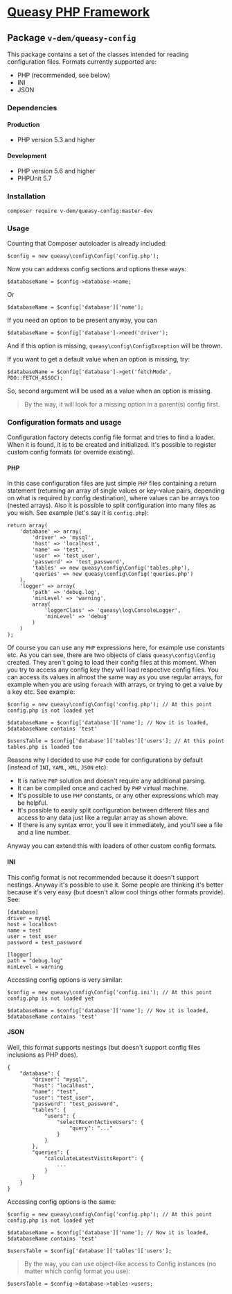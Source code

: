# [Queasy PHP Framework](https://github.com/v-dem/queasy-app/)

## Package `v-dem/queasy-config`

This package contains a set of the classes intended for reading configuration files. Formats currently supported are:
* PHP (recommended, see below)
* INI
* JSON

### Dependencies

#### Production
* PHP version 5.3 and higher

#### Development
* PHP version 5.6 and higher
* PHPUnit 5.7

### Installation

    composer require v-dem/queasy-config:master-dev

### Usage

Counting that Composer autoloader is already included:

    $config = new queasy\config\Config('config.php');

Now you can address config sections and options these ways:

    $databaseName = $config->database->name;

Or

    $databaseName = $config['database']['name'];

If you need an option to be present anyway, you can

    $databaseName = $config['database']->need('driver');

And if this option is missing, `queasy\config\ConfigException` will be thrown.

If you want to get a default value when an option is missing, try:

    $databaseName = $config['database']->get('fetchMode', PDO::FETCH_ASSOC);

So, second argument will be used as a value when an option is missing.

> By the way, it will look for a missing option in a parent(s) config first.

### Configuration formats and usage

Configuration factory detects config file format and tries to find a loader. When it is found, it is to be created and initialized.
It's possible to register custom config formats (or override existing).

#### PHP

In this case configuration files are just simple `PHP` files containing a return statement (returning an array of single values
or key-value pairs, depending on what is required by config destination), where values can be arrays too (nested arrays). Also
it is possible to split configuration into many files as you wish. See example (let's say it is `config.php`):

    return array(
        'database' => array(
            'driver' => 'mysql',
            'host' => 'localhost',
            'name' => 'test',
            'user' => 'test_user',
            'password' => 'test_password',
            'tables' => new queasy\config\Config('tables.php'),
            'queries' => new queasy\config\Config('queries.php')
        ),
        'logger' => array(
            'path' => 'debug.log',
            'minLevel' => 'warning',
            array(
                'loggerClass' => 'queasy\log\ConsoleLogger',
                'minLevel' => 'debug'
            )
        )
    );

Of course you can use any `PHP` expressions here, for example use constants etc. As you can see, there are two objects of class
`queasy\config\Config` created. They aren't going to load their config files at this moment. When you try to access any config key
they will load respective config files. You can access its values in almost the same way as you use regular arrays, for example
when you are using `foreach` with arrays, or trying to get a value by a key etc. See example:

    $config = new queasy\config\Config('config.php'); // At this point config.php is not loaded yet

    $databaseName = $config['database']['name']; // Now it is loaded, $databaseName contains 'test'

    $usersTable = $config['database']['tables']['users']; // At this point tables.php is loaded too

Reasons why I decided to use `PHP` code for configurations by default (instead of `INI`, `YAML`, `XML`, `JSON` etc):

* It is native `PHP` solution and doesn't require any additional parsing.
* It can be compiled once and cached by `PHP` virtual machine.
* It's possible to use `PHP` constants, or any other expressions which may be helpful.
* It's possible to easily split configuration between different files and access to any data just like a regular array as shown above.
* If there is any syntax error, you'll see it immediately, and you'll see a file and a line number.

Anyway you can extend this with loaders of other custom config formats.

#### INI

This config format is not recommended because it doesn't support nestings. Anyway it's possible to use it. Some people are thinking
it's better because it's very easy (but doesn't allow cool things other formats provide). See:

    [database]
    driver = mysql
    host = localhost
    name = test
    user = test_user
    password = test_password

    [logger]
    path = "debug.log"
    minLevel = warning

Accessing config options is very similar:

    $config = new queasy\config\Config('config.ini'); // At this point config.php is not loaded yet

    $databaseName = $config['database']['name']; // Now it is loaded, $databaseName contains 'test'

#### JSON

Well, this format supports nestings (but doesn't support config files inclusions as PHP does).

    {
        "database": {
            "driver": "mysql",
            "host": "localhost",
            "name": "test",
            "user": "test_user",
            "password": "test_password",
            "tables": {
                "users": {
                    "selectRecentActiveUsers": {
                        "query": "..."
                    }
                }
            },
            "queries": {
                "calculateLatestVisitsReport": {
                    ...
                }
            }
        }
    }

Accessing config options is the same:

    $config = new queasy\config\Config('config.php'); // At this point config.php is not loaded yet

    $databaseName = $config['database']['name']; // Now it is loaded, $databaseName contains 'test'

    $usersTable = $config['database']['tables']['users'];

> By the way, you can use object-like access to Config instances (no matter which config format you use):

    $usersTable = $config->database->tables->users;


